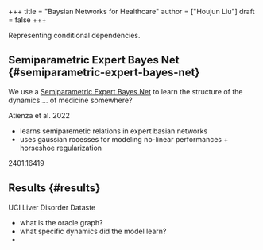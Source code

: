+++
title = "Baysian Networks for Healthcare"
author = ["Houjun Liu"]
draft = false
+++

Representing conditional dependencies.


## Semiparametric Expert Bayes Net {#semiparametric-expert-bayes-net}

We use a [Semiparametric Expert Bayes Net](#semiparametric-expert-bayes-net) to learn the structure of the dynamics.... of medicine somewhere?

Atienza et al. 2022

-   learns semiparemetic relations in expert basian networks
-   uses gaussian rocesses for modeling no-linear performances + horseshoe regularization

2401.16419


## Results {#results}

UCI Liver Disorder Dataste

-   what is the oracle graph?
-   what specific dynamics did the model learn?
-
